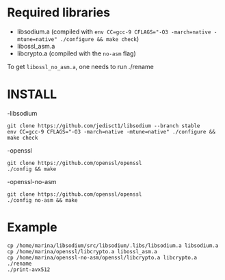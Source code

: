 Required libraries
==================
- libsodium.a (compiled with `env CC=gcc-9 CFLAGS="-O3 -march=native -mtune=native" ./configure && make check`)
- libossl_asm.a
- libcrypto.a (compiled with the `no-asm` flag)


To get `libossl_no_asm.a`, one needs to run ./rename


INSTALL
=======

-libsodium
```
git clone https://github.com/jedisct1/libsodium --branch stable
env CC=gcc-9 CFLAGS="-O3 -march=native -mtune=native" ./configure && make check
```

-openssl
```
git clone https://github.com/openssl/openssl
./config && make
```

-openssl-no-asm
```
git clone https://github.com/openssl/openssl
./config no-asm && make
```


Example
======
```
cp /home/marina/libsodium/src/libsodium/.libs/libsodium.a libsodium.a
cp /home/marina/openssl/libcrypto.a libossl_asm.a
cp /home/marina/openssl-no-asm/openssl/libcrypto.a libcrypto.a
./rename
./print-avx512
```
